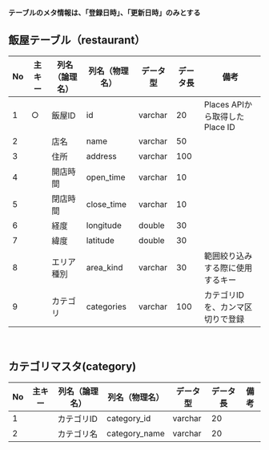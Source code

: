 **テーブルのメタ情報は、「登録日時」、「更新日時」のみとする**

## 飯屋テーブル（restaurant）

|No|主キー|列名（論理名）|列名（物理名）| データ型  |データ長|備考|
|--|-----|------------|------------|---------|------|---|
|1|  ○  |   飯屋ID     |     id     | varchar |  20  | Places APIから取得したPlace ID |
|2|     |     店名     |     name   | varchar |  50  |   |
|3|     |     住所     |   address  | varchar |  100  |   |
|4|     |   開店時間   |  open_time  | varchar |  10  |   |
|5|     |   閉店時間   |  close_time | varchar |  10  |   |
|6|     |    経度      |  longitude |  double  |  30  |   |
|7|     |    緯度      |  latitude  |  double  |  30  |   |
|8|     |   エリア種別  |  area_kind  | varchar |  30  |  範囲絞り込みする際に使用するキー |
|9|     |    カテゴリ      |  categories  |  varchar  |  100  | カテゴリIDを、カンマ区切りで登録  |



<br>

## カテゴリマスタ(category)

|No|主キー|列名（論理名）|列名（物理名）| データ型  |データ長|備考|
|--|-----|------------|------------|---------|------|---|
|1 |     |  カテゴリID  | category_id | varchar | 20   |   |
|2 |     |  カテゴリ名  | category_name | varchar | 20   |   |
